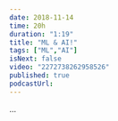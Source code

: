 ```yaml
---
date: 2018-11-14
time: 20h
duration: "1:19"
title: "ML & AI!"
tags: ["ML","AI"]
isNext: false
video: "2272738262958526"
published: true
podcastUrl:
---
```


...
